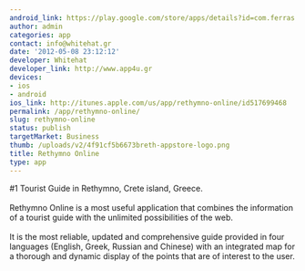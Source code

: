 ```yaml
---
android_link: https://play.google.com/store/apps/details?id=com.ferras.reth
author: admin
categories: app
contact: info@whitehat.gr
date: '2012-05-08 23:12:12'
developer: Whitehat
developer_link: http://www.app4u.gr
devices: 
- ios
- android
ios_link: http://itunes.apple.com/us/app/rethymno-online/id517699468
permalink: /app/rethymno-online/
slug: rethymno-online
status: publish
targetMarket: Business
thumb: /uploads/v2/4f91cf5b6673breth-appstore-logo.png
title: Rethymno Online
type: app
---
```


#1 Tourist Guide in Rethymno, Crete island, Greece.<br />
<br />
Rethymno Online is a most useful application that combines the information of a tourist guide with the unlimited possibilities of the web.<br />
<br />
It is the most reliable, updated and comprehensive guide provided in four languages (English, Greek, Russian and Chinese) with an integrated map for a thorough and dynamic display of the points that are of interest to the user.